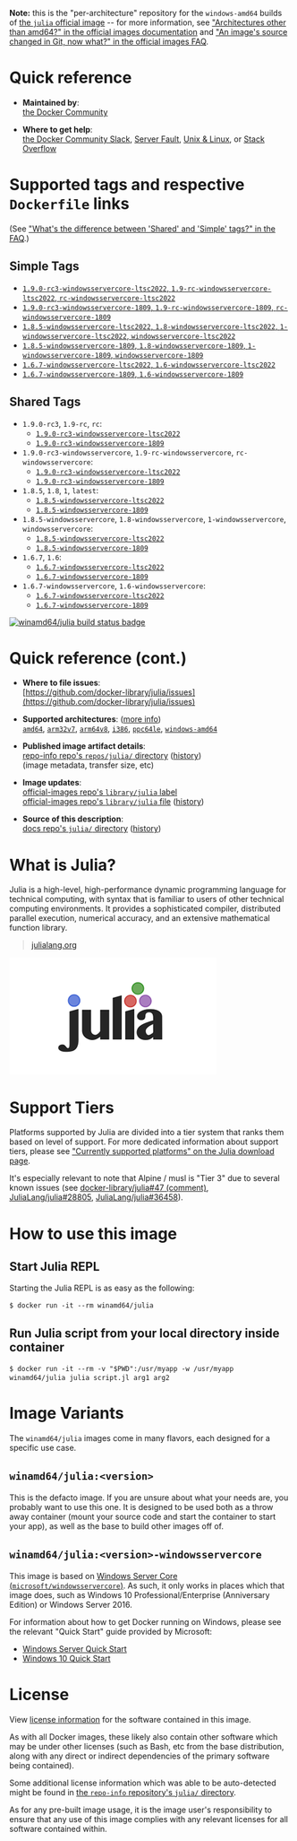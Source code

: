 <!--

********************************************************************************

WARNING:

    DO NOT EDIT "julia/README.md"

    IT IS AUTO-GENERATED

    (from the other files in "julia/" combined with a set of templates)

********************************************************************************

-->

**Note:** this is the "per-architecture" repository for the `windows-amd64` builds of [the `julia` official image](https://hub.docker.com/_/julia) -- for more information, see ["Architectures other than amd64?" in the official images documentation](https://github.com/docker-library/official-images#architectures-other-than-amd64) and ["An image's source changed in Git, now what?" in the official images FAQ](https://github.com/docker-library/faq#an-images-source-changed-in-git-now-what).

# Quick reference

-	**Maintained by**:  
	[the Docker Community](https://github.com/docker-library/julia)

-	**Where to get help**:  
	[the Docker Community Slack](https://dockr.ly/comm-slack), [Server Fault](https://serverfault.com/help/on-topic), [Unix & Linux](https://unix.stackexchange.com/help/on-topic), or [Stack Overflow](https://stackoverflow.com/help/on-topic)

# Supported tags and respective `Dockerfile` links

(See ["What's the difference between 'Shared' and 'Simple' tags?" in the FAQ](https://github.com/docker-library/faq#whats-the-difference-between-shared-and-simple-tags).)

## Simple Tags

-	[`1.9.0-rc3-windowsservercore-ltsc2022`, `1.9-rc-windowsservercore-ltsc2022`, `rc-windowsservercore-ltsc2022`](https://github.com/docker-library/julia/blob/8fdc863548cea0f6bbb26b5a3398b57e1de1efb9/1.9-rc/windows/windowsservercore-ltsc2022/Dockerfile)
-	[`1.9.0-rc3-windowsservercore-1809`, `1.9-rc-windowsservercore-1809`, `rc-windowsservercore-1809`](https://github.com/docker-library/julia/blob/8fdc863548cea0f6bbb26b5a3398b57e1de1efb9/1.9-rc/windows/windowsservercore-1809/Dockerfile)
-	[`1.8.5-windowsservercore-ltsc2022`, `1.8-windowsservercore-ltsc2022`, `1-windowsservercore-ltsc2022`, `windowsservercore-ltsc2022`](https://github.com/docker-library/julia/blob/1f6b00c80fa154c1a93ca25bc51e5a70f081530c/1.8/windows/windowsservercore-ltsc2022/Dockerfile)
-	[`1.8.5-windowsservercore-1809`, `1.8-windowsservercore-1809`, `1-windowsservercore-1809`, `windowsservercore-1809`](https://github.com/docker-library/julia/blob/1f6b00c80fa154c1a93ca25bc51e5a70f081530c/1.8/windows/windowsservercore-1809/Dockerfile)
-	[`1.6.7-windowsservercore-ltsc2022`, `1.6-windowsservercore-ltsc2022`](https://github.com/docker-library/julia/blob/e0d0364c90b544d2d6de097e324ff7cc538613e8/1.6/windows/windowsservercore-ltsc2022/Dockerfile)
-	[`1.6.7-windowsservercore-1809`, `1.6-windowsservercore-1809`](https://github.com/docker-library/julia/blob/e0d0364c90b544d2d6de097e324ff7cc538613e8/1.6/windows/windowsservercore-1809/Dockerfile)

## Shared Tags

-	`1.9.0-rc3`, `1.9-rc`, `rc`:
	-	[`1.9.0-rc3-windowsservercore-ltsc2022`](https://github.com/docker-library/julia/blob/8fdc863548cea0f6bbb26b5a3398b57e1de1efb9/1.9-rc/windows/windowsservercore-ltsc2022/Dockerfile)
	-	[`1.9.0-rc3-windowsservercore-1809`](https://github.com/docker-library/julia/blob/8fdc863548cea0f6bbb26b5a3398b57e1de1efb9/1.9-rc/windows/windowsservercore-1809/Dockerfile)
-	`1.9.0-rc3-windowsservercore`, `1.9-rc-windowsservercore`, `rc-windowsservercore`:
	-	[`1.9.0-rc3-windowsservercore-ltsc2022`](https://github.com/docker-library/julia/blob/8fdc863548cea0f6bbb26b5a3398b57e1de1efb9/1.9-rc/windows/windowsservercore-ltsc2022/Dockerfile)
	-	[`1.9.0-rc3-windowsservercore-1809`](https://github.com/docker-library/julia/blob/8fdc863548cea0f6bbb26b5a3398b57e1de1efb9/1.9-rc/windows/windowsservercore-1809/Dockerfile)
-	`1.8.5`, `1.8`, `1`, `latest`:
	-	[`1.8.5-windowsservercore-ltsc2022`](https://github.com/docker-library/julia/blob/1f6b00c80fa154c1a93ca25bc51e5a70f081530c/1.8/windows/windowsservercore-ltsc2022/Dockerfile)
	-	[`1.8.5-windowsservercore-1809`](https://github.com/docker-library/julia/blob/1f6b00c80fa154c1a93ca25bc51e5a70f081530c/1.8/windows/windowsservercore-1809/Dockerfile)
-	`1.8.5-windowsservercore`, `1.8-windowsservercore`, `1-windowsservercore`, `windowsservercore`:
	-	[`1.8.5-windowsservercore-ltsc2022`](https://github.com/docker-library/julia/blob/1f6b00c80fa154c1a93ca25bc51e5a70f081530c/1.8/windows/windowsservercore-ltsc2022/Dockerfile)
	-	[`1.8.5-windowsservercore-1809`](https://github.com/docker-library/julia/blob/1f6b00c80fa154c1a93ca25bc51e5a70f081530c/1.8/windows/windowsservercore-1809/Dockerfile)
-	`1.6.7`, `1.6`:
	-	[`1.6.7-windowsservercore-ltsc2022`](https://github.com/docker-library/julia/blob/e0d0364c90b544d2d6de097e324ff7cc538613e8/1.6/windows/windowsservercore-ltsc2022/Dockerfile)
	-	[`1.6.7-windowsservercore-1809`](https://github.com/docker-library/julia/blob/e0d0364c90b544d2d6de097e324ff7cc538613e8/1.6/windows/windowsservercore-1809/Dockerfile)
-	`1.6.7-windowsservercore`, `1.6-windowsservercore`:
	-	[`1.6.7-windowsservercore-ltsc2022`](https://github.com/docker-library/julia/blob/e0d0364c90b544d2d6de097e324ff7cc538613e8/1.6/windows/windowsservercore-ltsc2022/Dockerfile)
	-	[`1.6.7-windowsservercore-1809`](https://github.com/docker-library/julia/blob/e0d0364c90b544d2d6de097e324ff7cc538613e8/1.6/windows/windowsservercore-1809/Dockerfile)

[![winamd64/julia build status badge](https://img.shields.io/jenkins/s/https/doi-janky.infosiftr.net/job/multiarch/job/windows-amd64/job/julia.svg?label=winamd64/julia%20%20build%20job)](https://doi-janky.infosiftr.net/job/multiarch/job/windows-amd64/job/julia/)

# Quick reference (cont.)

-	**Where to file issues**:  
	[https://github.com/docker-library/julia/issues](https://github.com/docker-library/julia/issues)

-	**Supported architectures**: ([more info](https://github.com/docker-library/official-images#architectures-other-than-amd64))  
	[`amd64`](https://hub.docker.com/r/amd64/julia/), [`arm32v7`](https://hub.docker.com/r/arm32v7/julia/), [`arm64v8`](https://hub.docker.com/r/arm64v8/julia/), [`i386`](https://hub.docker.com/r/i386/julia/), [`ppc64le`](https://hub.docker.com/r/ppc64le/julia/), [`windows-amd64`](https://hub.docker.com/r/winamd64/julia/)

-	**Published image artifact details**:  
	[repo-info repo's `repos/julia/` directory](https://github.com/docker-library/repo-info/blob/master/repos/julia) ([history](https://github.com/docker-library/repo-info/commits/master/repos/julia))  
	(image metadata, transfer size, etc)

-	**Image updates**:  
	[official-images repo's `library/julia` label](https://github.com/docker-library/official-images/issues?q=label%3Alibrary%2Fjulia)  
	[official-images repo's `library/julia` file](https://github.com/docker-library/official-images/blob/master/library/julia) ([history](https://github.com/docker-library/official-images/commits/master/library/julia))

-	**Source of this description**:  
	[docs repo's `julia/` directory](https://github.com/docker-library/docs/tree/master/julia) ([history](https://github.com/docker-library/docs/commits/master/julia))

# What is Julia?

Julia is a high-level, high-performance dynamic programming language for technical computing, with syntax that is familiar to users of other technical computing environments. It provides a sophisticated compiler, distributed parallel execution, numerical accuracy, and an extensive mathematical function library.

> [julialang.org](http://julialang.org/)

![logo](https://raw.githubusercontent.com/docker-library/docs/520519ad7db3ea9fd5d3590e836c839a0ffd6f19/julia/logo.png)

# Support Tiers

Platforms supported by Julia are divided into a tier system that ranks them based on level of support. For more dedicated information about support tiers, please see ["Currently supported platforms" on the Julia download page](https://julialang.org/downloads/#currently_supported_platforms).

It's especially relevant to note that Alpine / musl is "Tier 3" due to several known issues (see [docker-library/julia#47 (comment)](https://github.com/docker-library/julia/pull/47#issuecomment-652661869), [JuliaLang/julia#28805](https://github.com/JuliaLang/julia/issues/28805), [JuliaLang/julia#36458](https://github.com/JuliaLang/julia/issues/36458)).

# How to use this image

## Start Julia REPL

Starting the Julia REPL is as easy as the following:

```console
$ docker run -it --rm winamd64/julia
```

## Run Julia script from your local directory inside container

```console
$ docker run -it --rm -v "$PWD":/usr/myapp -w /usr/myapp winamd64/julia julia script.jl arg1 arg2
```

# Image Variants

The `winamd64/julia` images come in many flavors, each designed for a specific use case.

## `winamd64/julia:<version>`

This is the defacto image. If you are unsure about what your needs are, you probably want to use this one. It is designed to be used both as a throw away container (mount your source code and start the container to start your app), as well as the base to build other images off of.

## `winamd64/julia:<version>-windowsservercore`

This image is based on [Windows Server Core (`microsoft/windowsservercore`)](https://hub.docker.com/r/microsoft/windowsservercore/). As such, it only works in places which that image does, such as Windows 10 Professional/Enterprise (Anniversary Edition) or Windows Server 2016.

For information about how to get Docker running on Windows, please see the relevant "Quick Start" guide provided by Microsoft:

-	[Windows Server Quick Start](https://msdn.microsoft.com/en-us/virtualization/windowscontainers/quick_start/quick_start_windows_server)
-	[Windows 10 Quick Start](https://msdn.microsoft.com/en-us/virtualization/windowscontainers/quick_start/quick_start_windows_10)

# License

View [license information](http://julialang.org/) for the software contained in this image.

As with all Docker images, these likely also contain other software which may be under other licenses (such as Bash, etc from the base distribution, along with any direct or indirect dependencies of the primary software being contained).

Some additional license information which was able to be auto-detected might be found in [the `repo-info` repository's `julia/` directory](https://github.com/docker-library/repo-info/tree/master/repos/julia).

As for any pre-built image usage, it is the image user's responsibility to ensure that any use of this image complies with any relevant licenses for all software contained within.
